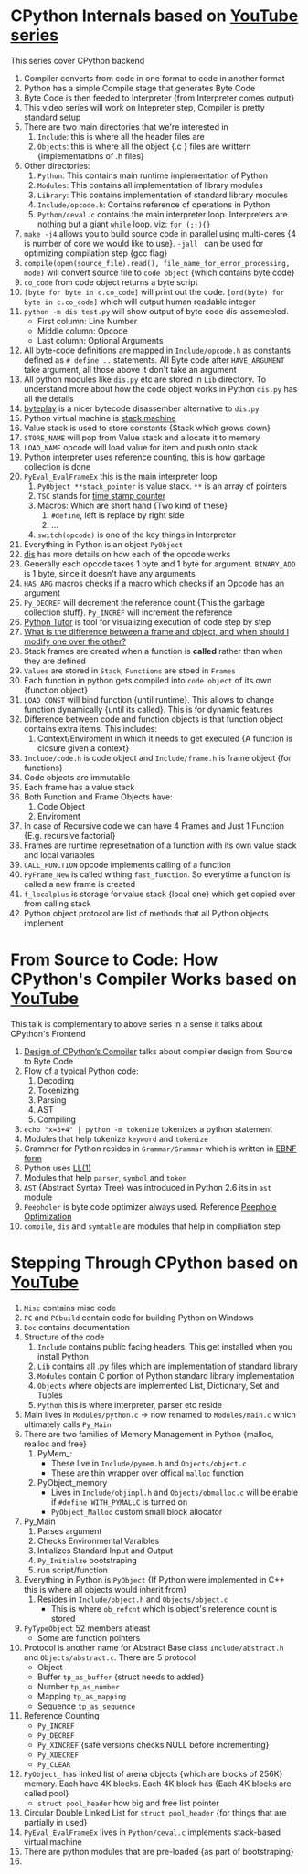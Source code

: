 # CPython Internals based on [YouTube series](https://www.youtube.com/watch?v=LhadeL7_EIU&list=PLzV58Zm8FuBL6OAv1Yu6AwXZrnsFbbR0S)

This series cover CPython backend

1. Compiler converts from code in one format to code in another format
1. Python has a simple Compile stage that generates Byte Code
1. Byte Code is then feeded to Interpreter {from Interpreter comes output}
1. This video series will work on Intepreter step, Compiler is pretty standard setup
1. There are two main directories that we're interested in
    1. `Include`: this is where all the header files are
    1. `Objects`: this is where all the object {.c } files are writtern {implementations of .h files}
1. Other directories:
    1. `Python`: This contains main runtime implementation of Python
    1. `Modules`: This contains all implementation of library modules
    1. `Library`: This contains implementation of standard library modules
    1. `Include/opcode.h`: Contains reference of operations in Python
    1. `Python/ceval.c` contains the main interpreter loop. Interpreters are nothing but a giant `while` loop. viz: `for (;;){}`
1. `make -j4` allows you to build source code in parallel using multi-cores {4 is number of core we would like to use}. `-jall ` can be used for optimizing compilation step {gcc flag}
1. `compile(open(source_file).read(), file_name_for_error_processing, mode)` will convert source file to `code object` {which contains byte code}
1. `co_code` from code object returns a byte script
1. `[byte for byte in c.co_code]` will print out the code. `[ord(byte) for byte in c.co_code]` which will output human readable integer
1.  `python -m dis test.py` will show output of byte code dis-assemebled. 
    - First column: Line Number
    - Middle column: Opcode
    - Last column: Optional Arguments
1. All byte-code definitions are mapped in `Include/opcode.h` as constants defined as `# define ..` statements. All Byte code after `HAVE_ARGUMENT` take argument, all those above it don't take an argument
1. All python modules like `dis.py` etc are stored in `Lib` directory. To understand more about how the code object works in Python `dis.py` has all the details
1. [byteplay](https://code.google.com/archive/p/byteplay/) is a nicer bytecode disassember alternative to `dis.py` 
1. Python virtual machine is [stack machine](https://en.wikipedia.org/wiki/Stack_machine)
1. Value stack is used to store constants {Stack which grows down}
1. `STORE_NAME` will pop from Value stack and allocate it to memory
1. `LOAD_NAME` opcode will load value for item and push onto stack
1. Python interpreter uses reference counting, this is how garbage collection is done
1. `PyEval_EvalFrameEx` this is the main interpreter loop
    1. `PyObject **stack_pointer` is value stack. `**` is an array of pointers
    1. `TSC` stands for [time stamp counter](https://en.wikipedia.org/wiki/Time_Stamp_Counter)
    1. Macros: Which are short hand {Two kind of these}
        1. `#define`, left is replace by right side
        1. ...
    1. `switch(opcode)` is one of the key things in Interpreter
1. Everything in Python is an object `PyObject`
1. [dis](https://docs.python.org/2/library/dis.html) has more details on how each of the opcode works
1. Generally each opcode takes 1 byte and 1 byte for argument. `BINARY_ADD` is 1 byte, since it doesn't have any arguments
1. `HAS_ARG` macros checks if a macro which checks if an Opcode has an argument
1. `Py_DECREF` will decrement the reference count {This the garbage collection stuff}. `Py_INCREF` will increment the reference
1. [Python Tutor](http://pythontutor.com/) is tool for visualizing execution of code step by step
1. [What is the difference between a frame and object, and when should I modify one over the other?](https://stackoverflow.com/questions/40641615/what-is-the-difference-between-a-frame-and-object-and-when-should-i-modify-one)
1. Stack frames are created when a function is **called** rather than when they are defined
1. `Values` are stored in `Stack`, `Functions` are stoed in `Frames`
1. Each function in python gets compiled into `code object` of its own {function object}
1. `LOAD_CONST` will bind function {until runtime}. This allows to change function dynamically {until its called}. This is for dynamic features
1. Difference between code and function objects is that function object contains extra items. This includes:
    1. Context/Enviroment in which it needs to get executed {A function is closure given a context}
1. `Include/code.h` is code object and `Include/frame.h` is frame object {for functions}
1. Code objects are immutable
1. Each frame has a value stack
1. Both Function and Frame Objects have:
    1. Code Object
    1. Enviroment
1. In case of Recursive code we can have 4 Frames and Just 1 Function {E.g. recursive factorial}
1. Frames are runtime represetnation of a function with its own value stack and local variables
1. `CALL_FUNCTION` opcode implements calling of a function 
1. `PyFrame_New` is called withing `fast_function`. So everytime a function is called a new frame is created
1. `f_localplus` is storage for value stack {local one} which get copied over from calling stack
1. Python object protocol are list of methods that all Python objects implement

# From Source to Code: How CPython's Compiler Works based on [YouTube](https://www.youtube.com/watch?v=R31NRWgoIWM)

This talk is complementary to above series in a sense it talks about CPython's Frontend

1. [Design of CPython’s Compiler](https://docs.python.org/devguide/compiler.html) talks about compiler design from Source to Byte Code 
1. Flow of a typical Python code:
    1. Decoding
    1. Tokenizing
    1. Parsing
    1. AST
    1. Compiling
1. `echo "x=3+4" | python -m tokenize` tokenizes a python statement
1. Modules that help tokenize `keyword` and `tokenize`
1. Grammer for Python resides in `Grammar/Grammar` which is written in [EBNF form](https://en.wikipedia.org/wiki/Extended_Backus%E2%80%93Naur_form)
1. Python uses [LL(1)](https://en.wikipedia.org/wiki/LL_parser)
1. Modules that help `parser`, `symbol` and `token`
1. `AST` {Abstract Syntax Tree} was introduced in Python 2.6 its in `ast` module
1. `Peepholer` is byte code optimizer always used. Reference [Peephole Optimization](https://en.wikipedia.org/wiki/Peephole_optimization)
1. `compile`, `dis` and `symtable` are modules that help in compiliation step

# Stepping Through CPython based on [YouTube](https://www.youtube.com/watch?v=XGF3Qu4dUqk)

1. `Misc` contains misc code
1. `PC` and `PCbuild` contain code for building Python on Windows
1. `Doc` contains documentation
1. Structure of the code
    1. `Include` contains public facing headers. This get installed when you install Python
    1. `Lib` contains all .py files which are implementation of standard library
    1. `Modules` contain C portion of Python standard library implementation
    1. `Objects` where objects are implemented List, Dictionary, Set and Tuples
    1. `Python` this is where interpreter, parser etc reside
1. Main lives in `Modules/python.c` -> now renamed to `Modules/main.c` which ultimately calls `Py_Main`
1. There are two families of Memory Management in Python {malloc, realloc and free}
    1. PyMem_:
        - These live in `Include/pymem.h` and `Objects/object.c`
        - These are thin wrapper over offical `malloc` function
    1. PyObject_memory
        - Lives in `Include/objimpl.h` and `Objects/obmalloc.c` will be enable if `#define WITH_PYMALLC` is turned on
        - `PyObject_Malloc` custom small block allocator
1. Py_Main
    1. Parses argument
    1. Checks Environmental Varaibles
    1. Intializes Standard Input and Output
    1. `Py_Initialze` bootstraping
    1. run script/function
1. Everything in Python is `PyObject` {If Python were implemented in C++ this is where all objects would inherit from}
    1. Resides in `Include/object.h` and `Objects/object.c`
        - This is where `ob_refcnt` which is object's reference count is stored
1. `PyTypeObject` 52 members atleast
    - Some are function pointers
1. Protocol is another name for Abstract Base class `Include/abstract.h` and `Objects/abstract.c`. There are 5 protocol
    - Object
    - Buffer `tp_as_buffer` {struct needs to added}
    - Number `tp_as_number`
    - Mapping `tp_as_mapping`
    - Sequence `tp_as_sequence`
1. Reference Counting
    - `Py_INCREF`
    - `Py_DECREF`
    - `Py_XINCREF` {safe versions checks NULL before incrementing}
    - `Py_XDECREF`
    - `Py_CLEAR`
1. `PyObject_` has linked list of arena objects {which are blocks of 256K} memory. Each have 4K blocks. Each 4K block has {Each 4K blocks are called pool}
    - `struct pool_header` how big and free list pointer
1. Circular Double Linked List for `struct pool_header` {for things that are partially in used}
1. `PyEval_EvalFrameEx` lives in `Python/ceval.c` implements stack-based virtual machine
1. There are python modules that are pre-loaded {as part of bootstraping}
1. 